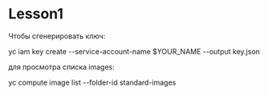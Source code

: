 # Lesson1
Чтобы сгенерировать ключ:

yc iam key create --service-account-name $YOUR_NAME --output key.json

для просмотра списка images:

yc compute image list --folder-id standard-images
